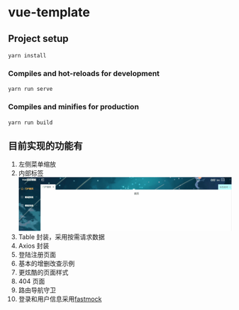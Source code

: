 # vue-template

## Project setup

```
yarn install
```

### Compiles and hot-reloads for development

```
yarn run serve
```

### Compiles and minifies for production

```
yarn run build
```

## 目前实现的功能有

1. 左侧菜单缩放
2. 内部标签
   ![内置标签演示](/public/images/vue-template.gif)
3. Table 封装，采用按需请求数据
4. Axios 封装
5. 登陆注册页面
6. 基本的增删改查示例
7. 更炫酷的页面样式
8. 404 页面
9. 路由导航守卫
10. 登录和用户信息采用[fastmock](https://www.fastmock.site/#/)
